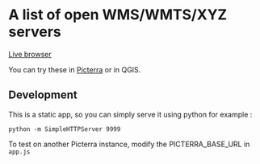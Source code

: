 # A list of open WMS/WMTS/XYZ servers

[Live browser](https://picterra.github.io/awesome-open-wms/)

You can try these in [Picterra](https://picterra.ch/) or in QGIS.

## Development

This is a static app, so you can simply serve it using python for example :

```
python -m SimpleHTTPServer 9999
```

To test on another Picterra instance, modify the PICTERRA_BASE_URL in `app.js`
